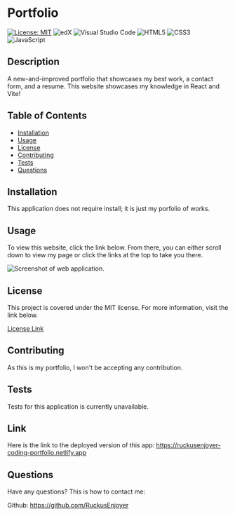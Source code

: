 
# Portfolio
[![License: MIT](https://img.shields.io/badge/License-MIT-yellow.svg)](https://opensource.org/licenses/MIT) ![edX](https://img.shields.io/badge/edX-%2302262B.svg?style=for-the-badge&logo=edX&logoColor=white)  ![Visual Studio Code](https://img.shields.io/badge/Visual%20Studio%20Code-0078d7.svg?style=for-the-badge&logo=visual-studio-code&logoColor=white) ![HTML5](https://img.shields.io/badge/html5-%23E34F26.svg?style=for-the-badge&logo=html5&logoColor=white) ![CSS3](https://img.shields.io/badge/css3-%231572B6.svg?style=for-the-badge&logo=css3&logoColor=white) ![JavaScript](https://img.shields.io/badge/javascript-%23323330.svg?style=for-the-badge&logo=javascript&logoColor=%23F7DF1E)

## Description

A new-and-improved portfolio that showcases my best work, a contact form, and a resume. This website showcases my knowledge in React and Vite!
    
## Table of Contents

- [Installation](#Installation)
- [Usage](#Usage)
- [License](#License)
- [Contributing](#Contributing)
- [Tests](#Tests)
- [Questions](#Questions)
    
## Installation

This application does not require install; it is just my porfolio of works.

## Usage
    
To view this website, click the link below. From there, you can either scroll down to view my page or click the links at the top to take you there.

![Screenshot of web application.](./assets/images/localhost_5173_.png)

## License

This project is covered under the MIT license. For more information, visit the link below.

[License Link](./LICENSE)

## Contributing

As this is my portfolio, I won't be accepting any contribution.
    
## Tests

Tests for this application is currently unavailable.

## Link

Here is the link to the deployed version of this app:
https://ruckusenjoyer-coding-portfolio.netlify.app
    
## Questions

Have any questions? This is how to contact me:

Github: https://github.com/RuckusEnjoyer
    
